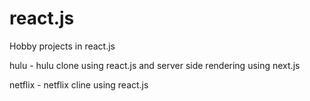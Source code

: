 # react.js

Hobby projects  in react.js

hulu - hulu clone using react.js and server side rendering using next.js

netflix - netflix cline using react.js
